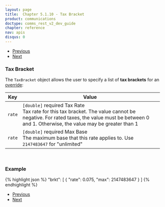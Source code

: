 ```yaml
---
layout: page
title:  Chapter 5.1.10 - Tax Bracket
product: communications
doctype: comms_rest_v2_dev_guide
chapter: reference
nav: apis
disqus: 0
---
```


<ul class="pager">
  <li class="previous"><a href="/communications/dev-guide_rest_v2/reference/exemption/"><i class="glyphicon glyphicon-chevron-left"></i>Previous</a></li>
  <li class="next"><a href="/communications/dev-guide_rest_v2/reference/bridge-data/">Next<i class="glyphicon glyphicon-chevron-right"></i></a></li>
</ul>

<h3>Tax Bracket</h3>

The <code>TaxBracket</code> object allows the user to specify a list of <b>tax brackets</b> for an <a class="dev-guide-link" href="/communications/dev-guide_rest_v2/reference/tax-override/">override</a>:

<div class="mobile-table">
  <table class="styled-table">
    <thead>
      <tr>
        <th>Key</th>
        <th>Value</th>
      </tr>
    </thead>
    <tbody>
      <tr>
        <td><code>rate</code></td>
        <td><code>[double]</code> <span class="t5">required</span> Tax Rate
          <br/>
          Tax rate for this tax bracket.  The value cannot be negative.  For rated taxes, the value must be between 0 and 1.  Otherwise, the value may be greater than 1
        </td>
      </tr>
      <tr>
        <td><code>rate</code></td>
        <td><code>[double]</code> <span class="t5">required</span> Max Base
          <br/>
          The maximum base that this rate applies to.  Use <code>2147483647</code> for "unlimited"
        </td>
      </tr>
    </tbody>
  </table>
</div>
<br>

<h3>Example</h3>

{% highlight json %}
"brkt": [
  {
    "rate": 0.075,
    "max": 2147483647
  }
]
{% endhighlight %}

<ul class="pager">
  <li class="previous"><a href="/communications/dev-guide_rest_v2/reference/exemption/"><i class="glyphicon glyphicon-chevron-left"></i>Previous</a></li>
  <li class="next"><a href="/communications/dev-guide_rest_v2/reference/bridge-data/">Next<i class="glyphicon glyphicon-chevron-right"></i></a></li>
</ul>